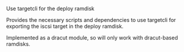 Use targetcli for the deploy ramdisk

Provides the necessary scripts and dependencies to use targetcli
for exporting the iscsi target in the deploy ramdisk.

Implemented as a dracut module, so will only work with dracut-based
ramdisks.
